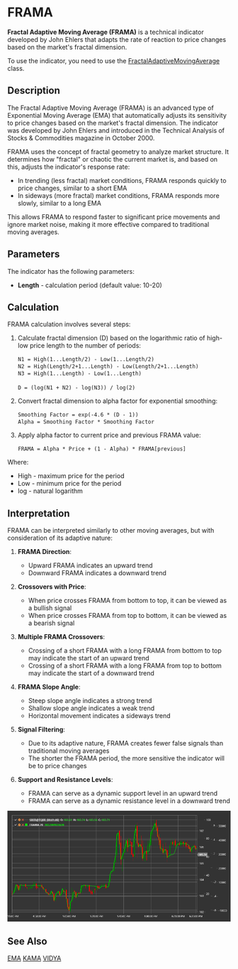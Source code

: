 # FRAMA

**Fractal Adaptive Moving Average (FRAMA)** is a technical indicator developed by John Ehlers that adapts the rate of reaction to price changes based on the market's fractal dimension.

To use the indicator, you need to use the [FractalAdaptiveMovingAverage](xref:StockSharp.Algo.Indicators.FractalAdaptiveMovingAverage) class.

## Description

The Fractal Adaptive Moving Average (FRAMA) is an advanced type of Exponential Moving Average (EMA) that automatically adjusts its sensitivity to price changes based on the market's fractal dimension. The indicator was developed by John Ehlers and introduced in the Technical Analysis of Stocks & Commodities magazine in October 2000.

FRAMA uses the concept of fractal geometry to analyze market structure. It determines how "fractal" or chaotic the current market is, and based on this, adjusts the indicator's response rate:

- In trending (less fractal) market conditions, FRAMA responds quickly to price changes, similar to a short EMA
- In sideways (more fractal) market conditions, FRAMA responds more slowly, similar to a long EMA

This allows FRAMA to respond faster to significant price movements and ignore market noise, making it more effective compared to traditional moving averages.

## Parameters

The indicator has the following parameters:
- **Length** - calculation period (default value: 10-20)

## Calculation

FRAMA calculation involves several steps:

1. Calculate fractal dimension (D) based on the logarithmic ratio of high-low price length to the number of periods:
   ```
   N1 = High(1...Length/2) - Low(1...Length/2)
   N2 = High(Length/2+1...Length) - Low(Length/2+1...Length)
   N3 = High(1...Length) - Low(1...Length)
   
   D = (log(N1 + N2) - log(N3)) / log(2)
   ```

2. Convert fractal dimension to alpha factor for exponential smoothing:
   ```
   Smoothing Factor = exp(-4.6 * (D - 1))
   Alpha = Smoothing Factor * Smoothing Factor
   ```

3. Apply alpha factor to current price and previous FRAMA value:
   ```
   FRAMA = Alpha * Price + (1 - Alpha) * FRAMA[previous]
   ```

Where:
- High - maximum price for the period
- Low - minimum price for the period
- log - natural logarithm

## Interpretation

FRAMA can be interpreted similarly to other moving averages, but with consideration of its adaptive nature:

1. **FRAMA Direction**:
   - Upward FRAMA indicates an upward trend
   - Downward FRAMA indicates a downward trend

2. **Crossovers with Price**:
   - When price crosses FRAMA from bottom to top, it can be viewed as a bullish signal
   - When price crosses FRAMA from top to bottom, it can be viewed as a bearish signal

3. **Multiple FRAMA Crossovers**:
   - Crossing of a short FRAMA with a long FRAMA from bottom to top may indicate the start of an upward trend
   - Crossing of a short FRAMA with a long FRAMA from top to bottom may indicate the start of a downward trend

4. **FRAMA Slope Angle**:
   - Steep slope angle indicates a strong trend
   - Shallow slope angle indicates a weak trend
   - Horizontal movement indicates a sideways trend

5. **Signal Filtering**:
   - Due to its adaptive nature, FRAMA creates fewer false signals than traditional moving averages
   - The shorter the FRAMA period, the more sensitive the indicator will be to price changes

6. **Support and Resistance Levels**:
   - FRAMA can serve as a dynamic support level in an upward trend
   - FRAMA can serve as a dynamic resistance level in a downward trend

![indicator_fractal_adaptive_moving_average](../../../../images/indicator_fractal_adaptive_moving_average.png)

## See Also

[EMA](ema.md)
[KAMA](kama.md)
[VIDYA](vidya.md)